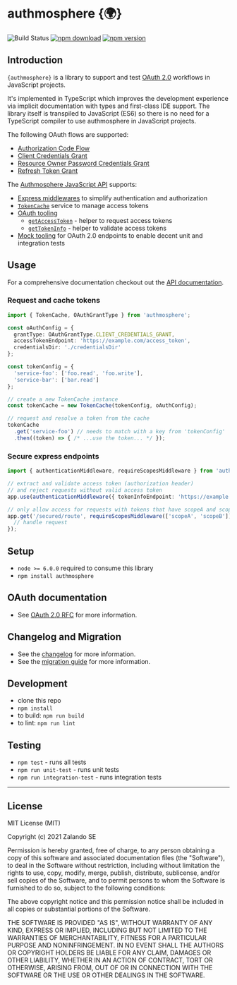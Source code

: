 # authmosphere {🌍}

![Build Status](https://github.com/zalando-incubator/authmosphere/workflows/authmosphere%20ci%20build/badge.svg?branch=master)
[![npm download](https://img.shields.io/npm/dm/authmosphere.svg?style=flat-square)](https://www.npmjs.com/package/authmosphere)
[![npm version](https://img.shields.io/npm/v/authmosphere.svg?style=flat)](https://www.npmjs.com/package/authmosphere)

## Introduction

`{authmosphere}` is a library to support and test [OAuth 2.0](https://tools.ietf.org/html/rfc6749) workflows in JavaScript projects.

It's implemented in TypeScript which improves the development experience via implicit documentation with types and first-class IDE support. The library itself is transpiled to JavaScript (ES6) so there is no need for a TypeScript compiler to use authmosphere in JavaScript projects.

The following OAuth flows are supported:

* [Authorization Code Flow](https://tools.ietf.org/html/rfc6749#section-4.1)
* [Client Credentials Grant](https://tools.ietf.org/html/rfc6749#section-4.4)
* [Resource Owner Password Credentials Grant](https://tools.ietf.org/html/rfc6749#section-4.3)
* [Refresh Token Grant](https://tools.ietf.org/html/rfc6749#section-6)

The [Authmosphere JavaScript API](./API.md) supports:

* [Express middlewares](./API.md#express-tooling) to simplify authentication and authorization
* [`TokenCache`](./API.md#token-cache) service to manage access tokens
* [OAuth tooling](./API.md#oauth-tooling)
  * [`getAccessToken`](./API.md#getaccesstoken) - helper to request access tokens
  * [`getTokenInfo`](./API.md#gettokeninfo) - helper to validate access tokens
* [Mock tooling](./API.md#mock-tooling) for OAuth 2.0 endpoints to enable decent unit and integration tests

## Usage

For a comprehensive documentation checkout out the [API documentation](./API.md).

### Request and cache tokens

```typescript
import { TokenCache, OAuthGrantType } from 'authmosphere';

const oAuthConfig = {
  grantType: OAuthGrantType.CLIENT_CREDENTIALS_GRANT,
  accessTokenEndpoint: 'https://example.com/access_token',
  credentialsDir: './credentialsDir'
};

const tokenConfig = {
  'service-foo': ['foo.read', 'foo.write'],
  'service-bar': ['bar.read']
};

// create a new TokenCache instance
const tokenCache = new TokenCache(tokenConfig, oAuthConfig);

// request and resolve a token from the cache
tokenCache
  .get('service-foo') // needs to match with a key from 'tokenConfig'
  .then((token) => { /* ...use the token... */ });
```

### Secure express endpoints

```typescript
import { authenticationMiddleware, requireScopesMiddleware } from 'authmosphere';

// extract and validate access token (authorization header)
// and reject requests without valid access token
app.use(authenticationMiddleware({ tokenInfoEndpoint: 'https://example.com/token_validation' });

// only allow access for requests with tokens that have scopeA and scopeB
app.get('/secured/route', requireScopesMiddleware(['scopeA', 'scopeB']), (request, response) => {
  // handle request
});
```

## Setup

* `node >= 6.0.0` required to consume this library
* `npm install authmosphere`

## OAuth documentation

* See [OAuth 2.0 RFC](https://tools.ietf.org/html/rfc6749) for more information.

## Changelog and Migration

* See the [changelog](./CHANGELOG.md) for more information.
* See the [migration guide](./MIGRATION_GUIDE.md) for more information.

## Development

* clone this repo
* `npm install`
* to build: `npm run build`
* to lint: `npm run lint`

## Testing

* `npm test` - runs all tests
* `npm run unit-test` - runs unit tests
* `npm run integration-test` - runs integration tests

---

## License

MIT License (MIT)

Copyright (c) 2021 Zalando SE

Permission is hereby granted, free of charge, to any person obtaining a copy of this software and associated documentation files (the "Software"), to deal in the Software without restriction, including without limitation the rights to use, copy, modify, merge, publish, distribute, sublicense, and/or sell copies of the Software, and to permit persons to whom the Software is furnished to do so, subject to the following conditions:

The above copyright notice and this permission notice shall be included in all copies or substantial portions of the Software.

THE SOFTWARE IS PROVIDED "AS IS", WITHOUT WARRANTY OF ANY KIND, EXPRESS OR IMPLIED, INCLUDING BUT NOT LIMITED TO THE WARRANTIES OF MERCHANTABILITY, FITNESS FOR A PARTICULAR PURPOSE AND NONINFRINGEMENT. IN NO EVENT SHALL THE AUTHORS OR COPYRIGHT HOLDERS BE LIABLE FOR ANY CLAIM, DAMAGES OR OTHER LIABILITY, WHETHER IN AN ACTION OF CONTRACT, TORT OR OTHERWISE, ARISING FROM, OUT OF OR IN CONNECTION WITH THE SOFTWARE OR THE USE OR OTHER DEALINGS IN THE SOFTWARE.
